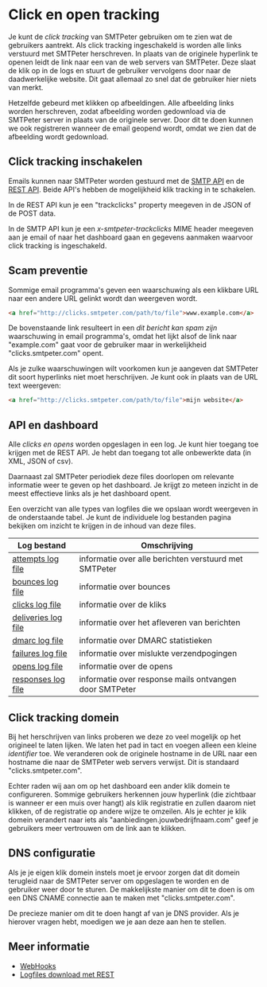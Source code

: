 # Click en open tracking

Je kunt de *click tracking* van SMTPeter gebruiken om te zien wat de 
gebruikers aantrekt. Als click tracking ingeschakeld is worden alle 
links verstuurd met SMTPeter herschreven. In plaats van de originele 
hyperlink te openen leidt de link naar een van de web servers van SMTPeter. 
Deze slaat de klik op in de logs en stuurt de gebruiker vervolgens door 
naar de daadwerkelijke website. Dit gaat allemaal zo snel dat de gebruiker 
hier niets van merkt.

Hetzelfde gebeurd met klikken op afbeeldingen. Alle afbeelding links worden
herschreven, zodat afbeelding worden gedownload via de SMTPeter server in 
plaats van de originele server. Door dit te doen kunnen we ook registreren 
wanneer de email geopend wordt, omdat we zien dat de afbeelding wordt gedownload.


## Click tracking inschakelen

Emails kunnen naar SMTPeter worden gestuurd met de [SMTP API](smtp-api) 
en de [REST API](rest-send). Beide API's hebben de mogelijkheid klik 
tracking in te schakelen.

In de REST API kun je een "trackclicks" property meegeven in de JSON of de 
POST data.

In de SMTP API kun je een *x-smtpeter-trackclicks* MIME header meegeven aan 
je email of naar het dashboard gaan en gegevens aanmaken waarvoor click 
tracking is ingeschakeld.


## Scam preventie

Sommige email programma's geven een waarschuwing als een klikbare URL 
naar een andere URL gelinkt wordt dan weergeven wordt.


```html
<a href="http://clicks.smtpeter.com/path/to/file">www.example.com</a>
```

De bovenstaande link resulteert in een *dit bericht kan spam zijn*
waarschuwing in email programma's, omdat het lijkt alsof de link naar 
"example.com" gaat voor de gebruiker maar in werkelijkheid 
"clicks.smtpeter.com" opent.

Als je zulke waarschuwingen wilt voorkomen kun je aangeven dat 
SMTPeter dit soort hyperlinks niet moet herschrijven. Je kunt ook in 
plaats van de URL text weergeven:

```html
<a href="http://clicks.smtpeter.com/path/to/file">mijn website</a>
```

## API en dashboard

Alle *clicks en opens* worden opgeslagen in een log. Je kunt hier toegang 
toe krijgen met de REST API. Je hebt dan toegang tot alle onbewerkte 
data (in XML, JSON of csv).

Daarnaast zal SMTPeter periodiek deze files doorlopen om relevante 
informatie weer te geven op het dashboard. Je krijgt zo meteen inzicht 
in de meest effectieve links als je het dashboard opent.

Een overzicht van alle types van logfiles die we opslaan wordt weergeven 
in de onderstaande tabel. Je kunt de individuele log bestanden pagina 
bekijken om inzicht te krijgen in de inhoud van deze files.


| Log bestand                                           | Omschrijving                                           |
| ----------------------------------------------------- | ------------------------------------------------------ |
| [attempts log file](get-logfiles "attempts log file") | informatie over alle berichten verstuurd met SMTPeter  |
| [bounces log file](get-logfiles "bounces log file")   | informatie over bounces                                |
| [clicks log file](get-logfiles "clicks log file")     | informatie over de kliks                               |
| [deliveries log file](get-logfiles "log-deliveries")  | informatie over het afleveren van berichten            |
| [dmarc log file](get-logfiles "log-dmarc")            | informatie over DMARC statistieken                     |
| [failures log file](get-logfiles "log-failures")      | informatie over mislukte verzendpogingen               |
| [opens log file](get-logfiles "opens log file")       | informatie over de opens                               |
| [responses log file](get-logfiles "log-responses")    | informatie over response mails ontvangen door SMTPeter |


## Click tracking domein

Bij het herschrijven van links proberen we deze zo veel mogelijk op het 
origineel te laten lijken. We laten het pad in tact en voegen alleen een 
kleine *identifier* toe. We veranderen ook de originele hostname in de URL 
naar een hostname die naar de SMTPeter web servers verwijst. Dit is standaard 
"clicks.smtpeter.com".

Echter raden wij aan om op het dashboard een ander klik domein te 
configureren. Sommige gebruikers herkennen jouw hyperlink (die zichtbaar 
is wanneer er een muis over hangt) als klik registratie en zullen daarom 
niet klikken, of de registratie op andere wijze te omzeilen. Als je 
echter je klik domein verandert naar iets als 
"aanbiedingen.jouwbedrijfnaam.com" geef je gebruikers meer vertrouwen 
om de link aan te klikken.

## DNS configuratie

Als je je eigen klik domein instels moet je ervoor zorgen dat dit 
domein terugleid naar de SMTPeter server om opgeslagen te worden en 
de gebruiker weer door te sturen. De makkelijkste manier om dit te doen 
is om een DNS CNAME connectie aan te maken met "clicks.smtpeter.com". 

De precieze manier om dit te doen hangt af van je DNS provider. 
Als je hierover vragen hebt, moedigen we je aan deze aan hen te stellen.

## Meer informatie

* [WebHooks](./webhooks)
* [Logfiles download met REST](./rest-logfiles)
